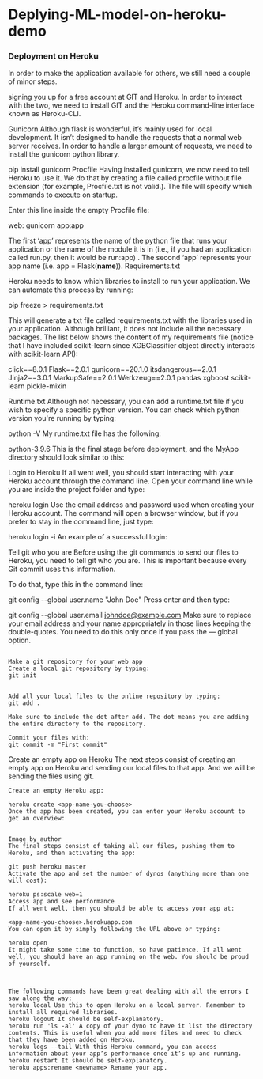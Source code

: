 # Deplying-ML-model-on-heroku-demo

### Deployment on Heroku
In order to make the application available for others, we still need a couple of minor steps. 

signing you up for a free account at GIT and Heroku. In order to interact with the two, we need to install GIT and the Heroku command-line interface known as Heroku-CLI. 

Gunicorn
Although flask is wonderful, it’s mainly used for local development. It isn’t designed to handle the requests that a normal web server receives. In order to handle a larger amount of requests, we need to install the gunicorn python library.

pip install gunicorn
Procfile
Having installed gunicorn, we now need to tell Heroku to use it. We do that by creating a file called procfile without file extension (for example, Procfile.txt is not valid.). The file will specify which commands to execute on startup.

Enter this line inside the empty Procfile file:

web: gunicorn app:app

The first ‘app’ represents the name of the python file that runs your application or the name of the module it is in (i.e., if you had an application called run.py, then it would be run:app)
.
The second ‘app’ represents your app name (i.e. app = Flask(__name__)).
Requirements.txt

Heroku needs to know which libraries to install to run your application. We can automate this process by running:

pip freeze > requirements.txt

This will generate a txt file called requirements.txt with the libraries used in your application. Although brilliant, it does not include all the necessary packages. The list below shows the content of my requirements file (notice that I have included scikit-learn since XGBClassifier object directly interacts with scikit-learn API):

click==8.0.1
Flask==2.0.1
gunicorn==20.1.0
itsdangerous==2.0.1
Jinja2==3.0.1
MarkupSafe==2.0.1
Werkzeug==2.0.1
pandas
xgboost
scikit-learn
pickle-mixin


Runtime.txt
Although not necessary, you can add a runtime.txt file if you wish to specify a specific python version. You can check which python version you're running by typing:

python -V
My runtime.txt file has the following:

python-3.9.6
This is the final stage before deployment, and the MyApp directory should look similar to this:


Login to Heroku
If all went well, you should start interacting with your Heroku account through the command line. Open your command line while you are inside the project folder and type:

heroku login
Use the email address and password used when creating your Heroku account. The command will open a browser window, but if you prefer to stay in the command line, just type:

heroku login -i
An example of a successful login:




Tell git who you are
Before using the git commands to send our files to Heroku, you need to tell git who you are. This is important because every Git commit uses this information.

To do that, type this in the command line:

git config --global user.name "John Doe"
Press enter and then type:

git config --global user.email johndoe@example.com
Make sure to replace your email address and your name appropriately in those lines keeping the double-quotes. You need to do this only once if you pass the — global option.


```

Make a git repository for your web app
Create a local git repository by typing:
git init


Add all your local files to the online repository by typing:
git add .

Make sure to include the dot after add. The dot means you are adding the entire directory to the repository.

Commit your files with:
git commit -m "First commit"

```

Create an empty app on Heroku
The next steps consist of creating an empty app on Heroku and sending our local files to that app. And we will be sending the files using git.

```
Create an empty Heroku app:

heroku create <app-name-you-choose>
Once the app has been created, you can enter your Heroku account to get an overview:


Image by author
The final steps consist of taking all our files, pushing them to Heroku, and then activating the app:

git push heroku master
Activate the app and set the number of dynos (anything more than one will cost):

heroku ps:scale web=1
Access app and see performance
If all went well, then you should be able to access your app at:

<app-name-you-choose>.herokuapp.com
You can open it by simply following the URL above or typing:

heroku open
It might take some time to function, so have patience. If all went well, you should have an app running on the web. You should be proud of yourself.



``` 

```
The following commands have been great dealing with all the errors I saw along the way:
heroku local Use this to open Heroku on a local server. Remember to install all required libraries.
heroku logout It should be self-explanatory.
heroku run 'ls -al' A copy of your dyno to have it list the directory contents. This is useful when you add more files and need to check that they have been added on Heroku.
heroku logs --tail With this Heroku command, you can access information about your app’s performance once it’s up and running.
heroku restart It should be self-explanatory.
heroku apps:rename <newname> Rename your app.
```
 


